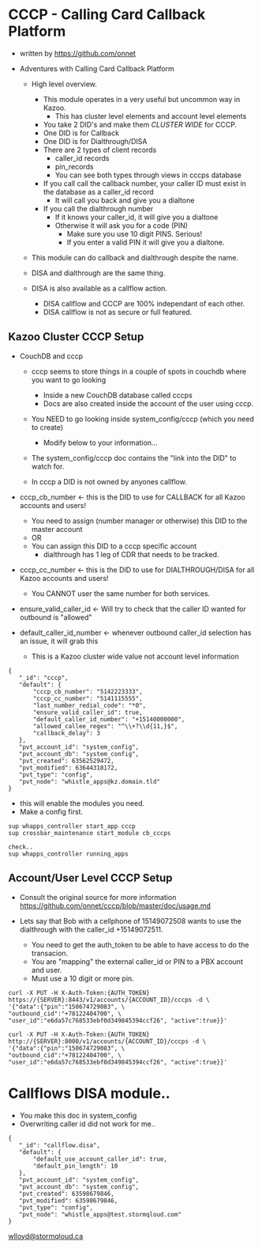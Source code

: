 # CCCP - Calling Card Callback Platform 
* written by https://github.com/onnet

* Adventures with Calling Card Callback Platform
  * High level overview.  
    * This module operates in a very useful but uncommon way in Kazoo. 
      * This has cluster level elements and account level elements
    * You take 2 DID's and make them *CLUSTER WIDE* for CCCP.
     * One DID is for Callback
     * One DID is for Dialthrough/DISA
    * There are 2 types of client records
      * caller_id records
      * pin_records
      * You can see both types through views in cccps database
    * If you call call the callback number, your caller ID must exist in the database as a caller_id record
      * It will call you back and give you a dialtone
    * If you call the dialthrough number
      * If it knows your caller_id, it will give you a dialtone
      * Otherwise it will ask you for a code (PIN)
        * Make sure you use 10 digit PINS.  Serious!
        * If you enter a valid PIN it will give you a dialtone.

  * This module can do callback and dialthrough despite the name.
  * DISA and dialthrough are the same thing.
  * DISA is also available as a callflow action.
    *  DISA callflow and CCCP are 100% independant of each other.
    *  DISA callflow is not as secure or full featured. 
  

## Kazoo Cluster CCCP Setup

* CouchDB and cccp
  * cccp seems to store things in a couple of spots in couchdb where you want to go looking
    * Inside a new CouchDB database called cccps
    * Docs are also created inside the account of the user using cccp.

  * You NEED to go looking inside system_config/cccp (which you need to create)
    * Modify below to your information...

  * The system_config/cccp doc contains the "link into the DID" to watch for.
  * In cccp a DID is not owned by anyones callflow.
  
* cccp_cb_number <- this is the DID to use for CALLBACK for all Kazoo accounts and users!
  * You need to assign (number manager or otherwise) this DID to the master account
  * OR
  * You can assign this DID to a cccp specific account
    *  dialthrough has 1 leg of CDR that needs to be tracked. 
* cccp_cc_number <- this is the DID to use for DIALTHROUGH/DISA for all Kazoo accounts and users!
  * You CANNOT user the same number for both services.

* ensure_valid_caller_id <- Will try to check that the caller ID wanted for outbound is "allowed"
* default_caller_id_number <- whenever outbound caller_id selection has an issue, it will grab this
  * This is a Kazoo cluster wide value not account level information

```
{
   "_id": "cccp",
   "default": {
       "cccp_cb_number": "5142223333",
       "cccp_cc_number": "5141115555",
       "last_number_redial_code": "*0",
       "ensure_valid_caller_id": true,
       "default_caller_id_number": "+15140000000",
       "allowed_callee_regex": "^\\+?\\d{11,}$",
       "callback_delay": 3
   },
   "pvt_account_id": "system_config",
   "pvt_account_db": "system_config",
   "pvt_created": 63562529472,
   "pvt_modified": 63644318172,
   "pvt_type": "config",
   "pvt_node": "whistle_apps@kz.domain.tld"
}

```

* this will enable the modules you need.
* Make a config first.
```
sup whapps_controller start_app cccp
sup crossbar_maintenance start_module cb_cccps

check..
sup whapps_controller running_apps

```

## Account/User Level CCCP Setup

* Consult the original source for more information https://github.com/onnet/cccp/blob/master/doc/usage.md

* Lets say that Bob with a cellphone of 15149072508 wants to use the dialthrough with the caller_id +15149072511.
   * You need to get the auth_token to be able to have access to do the transacion.
   * You are "mapping" the external caller_id or PIN to a PBX account and user.
   * Must use a 10 digit or more pin.

```
curl -X PUT -H X-Auth-Token:{AUTH_TOKEN} https://{SERVER}:8443/v1/accounts/{ACCOUNT_ID}/cccps -d \
'{"data":{"pin":"150674729083", \
"outbound_cid":"+78122404700", \
"user_id":"e6da57c768533ebf0d349845394ccf26", "active":true}}'

curl -X PUT -H X-Auth-Token:{AUTH_TOKEN} http://{SERVER}:8000/v1/accounts/{ACCOUNT_ID}/cccps -d \
'{"data":{"pin":"150674729083", \
"outbound_cid":"+78122404700", \
"user_id":"e6da57c768533ebf0d349845394ccf26", "active":true}}'

```


# Callflows DISA module..
* You make this doc in system_config
* Overwriting caller id did not work for me..

```
{
   "_id": "callflow.disa",
   "default": {
       "default_use_account_caller_id": true,
       "default_pin_length": 10
   },
   "pvt_account_id": "system_config",
   "pvt_account_db": "system_config",
   "pvt_created": 63598679846,
   "pvt_modified": 63598679846,
   "pvt_type": "config",
   "pvt_node": "whistle_apps@test.stormqloud.com"
}
```

wlloyd@stormqloud.ca
